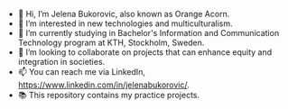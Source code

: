 - 👋 Hi, I’m Jelena Bukorovic, also known as Orange Acorn.
- 👀 I’m interested in new technologies and multiculturalism.
- 🌱 I’m currently studying in Bachelor's Information and Communication Technology program at KTH, Stockholm, Sweden.
- 💞️ I’m looking to collaborate on projects that can enhance equity and integration in societies.
- 📫 You can reach me via LinkedIn, https://www.linkedin.com/in/jelenabukorovic/.
- 📚 This repository contains my practice projects.

<!---
OrangeAcorn/OrangeAcorn is a ✨ special ✨ repository because its `README.md` (this file) appears on your GitHub profile.
You can click the Preview link to take a look at your changes.
--->
